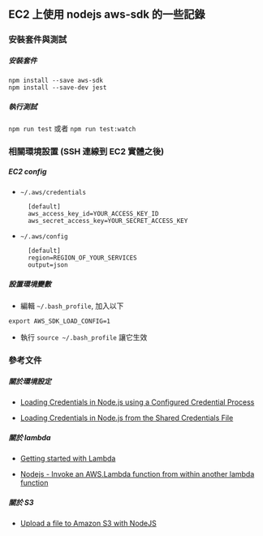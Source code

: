 ## EC2 上使用 nodejs aws-sdk 的一些記錄

### 安裝套件與測試

##### 安裝套件

    npm install --save aws-sdk
    npm install --save-dev jest

##### 執行測試

`npm run test` 或者 `npm run test:watch`

### 相關環境設置 (SSH 連線到 EC2 實體之後)

##### EC2 config

* `~/.aws/credentials`

        [default]
        aws_access_key_id=YOUR_ACCESS_KEY_ID
        aws_secret_access_key=YOUR_SECRET_ACCESS_KEY

* `~/.aws/config`

        [default]
        region=REGION_OF_YOUR_SERVICES
        output=json

##### 設置環境變數

* 編輯 `~/.bash_profile`, 加入以下

```
export AWS_SDK_LOAD_CONFIG=1
```

* 執行 `source ~/.bash_profile` 讓它生效

### 參考文件

##### 關於環境設定

* [Loading Credentials in Node.js using a Configured Credential Process](https://docs.aws.amazon.com/sdk-for-javascript/v2/developer-guide/loading-node-credentials-configured-credential-process.html)

* [Loading Credentials in Node.js from the Shared Credentials File](https://docs.aws.amazon.com/sdk-for-javascript/v2/developer-guide/loading-node-credentials-shared.html)

##### 關於 lambda

* [Getting started with Lambda](https://docs.aws.amazon.com/lambda/latest/dg/getting-started.html)

* [Nodejs - Invoke an AWS.Lambda function from within another lambda function](https://stackoverflow.com/a/35795883/1042731)

##### 關於 S3

* [Upload a file to Amazon S3 with NodeJS](https://stackoverflow.com/a/28081647/1042731)

